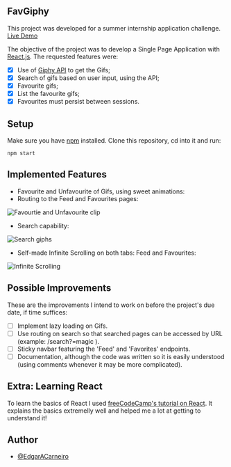 ## FavGiphy

This project was developed for a summer internship application challenge. 
[Live Demo](https://favgiphy.netlify.com/)

The objective of the project was to develop a Single Page Application with [React.js](https://reactjs.org/).
The requested features were:
 - [X] Use of [Giphy API](https://developers.giphy.com/docs/) to get the Gifs;
 - [X] Search of gifs based on user input, using the API;
 - [X] Favourite gifs;
 - [X] List the favourite gifs;
 - [X] Favourites must persist between sessions.
 
 ## Setup
 
 Make sure you have [npm](https://www.npmjs.com/get-npm) installed.
 Clone this repository, cd into it and run:
 
 ```shell
 npm start
 ```
 ## Implemented Features
 
* Favourite and Unfavourite of Gifs, using sweet animations:
* Routing to the Feed and Favourites pages:

![Favourtie and Unfavourite clip](https://i.imgur.com/cDOGZwg.gif)

* Search capability:

![Search giphs](https://i.imgur.com/gqJwfNG.gif)

* Self-made Infinite Scrolling on both tabs: Feed and Favourites:

![Infinite Scrolling](https://i.imgur.com/1vwTBa6.gif)
 
 ## Possible Improvements
 
 These are the improvements I intend to work on before the project's due date, if time suffices: 
 - [ ] Implement lazy loading on Gifs.
 - [ ] Use routing on search so that searched pages can be accessed by URL (example: /search?=magic ).
 - [ ] Sticky navbar featuring the 'Feed' and 'Favorites' endpoints.
 - [ ] Documentation, although the code was written so it is easily understood (using comments whenever it may be more complicated).
 
 ## Extra: Learning React
 
 To learn the basics of React I used [freeCodeCamp's tutorial on React](https://learn.freecodecamp.org/front-end-libraries/react).
 It explains the basics extremelly well and helped me a lot at getting to understand it! 
 
 ## Author
 * [@EdgarACarneiro](https://github.com/EdgarACarneiro)